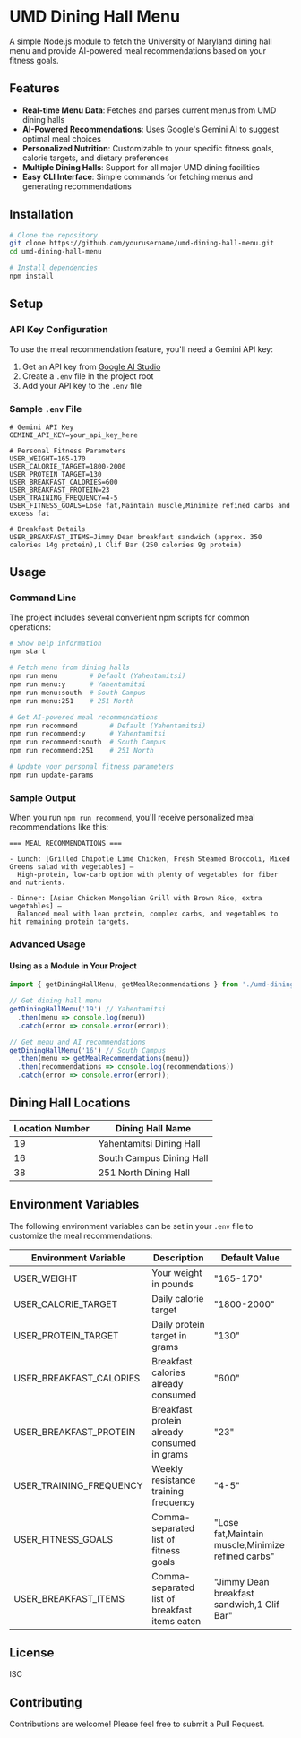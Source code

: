 # UMD Dining Hall Menu

A simple Node.js module to fetch the University of Maryland dining hall menu and provide AI-powered meal recommendations based on your fitness goals.

## Features

- **Real-time Menu Data**: Fetches and parses current menus from UMD dining halls
- **AI-Powered Recommendations**: Uses Google's Gemini AI to suggest optimal meal choices
- **Personalized Nutrition**: Customizable to your specific fitness goals, calorie targets, and dietary preferences
- **Multiple Dining Halls**: Support for all major UMD dining facilities
- **Easy CLI Interface**: Simple commands for fetching menus and generating recommendations

## Installation

```bash
# Clone the repository
git clone https://github.com/yourusername/umd-dining-hall-menu.git
cd umd-dining-hall-menu

# Install dependencies
npm install
```

## Setup

### API Key Configuration

To use the meal recommendation feature, you'll need a Gemini API key:

1. Get an API key from [Google AI Studio](https://ai.google.dev/)
2. Create a `.env` file in the project root
3. Add your API key to the `.env` file

### Sample `.env` File

```
# Gemini API Key
GEMINI_API_KEY=your_api_key_here

# Personal Fitness Parameters
USER_WEIGHT=165-170
USER_CALORIE_TARGET=1800-2000
USER_PROTEIN_TARGET=130
USER_BREAKFAST_CALORIES=600
USER_BREAKFAST_PROTEIN=23
USER_TRAINING_FREQUENCY=4-5
USER_FITNESS_GOALS=Lose fat,Maintain muscle,Minimize refined carbs and excess fat

# Breakfast Details
USER_BREAKFAST_ITEMS=Jimmy Dean breakfast sandwich (approx. 350 calories 14g protein),1 Clif Bar (250 calories 9g protein)
```

## Usage

### Command Line

The project includes several convenient npm scripts for common operations:

```bash
# Show help information
npm start

# Fetch menu from dining halls
npm run menu        # Default (Yahentamitsi)
npm run menu:y      # Yahentamitsi
npm run menu:south  # South Campus
npm run menu:251    # 251 North

# Get AI-powered meal recommendations
npm run recommend        # Default (Yahentamitsi)
npm run recommend:y      # Yahentamitsi
npm run recommend:south  # South Campus
npm run recommend:251    # 251 North

# Update your personal fitness parameters
npm run update-params
```

### Sample Output

When you run `npm run recommend`, you'll receive personalized meal recommendations like this:

```
=== MEAL RECOMMENDATIONS ===

- Lunch: [Grilled Chipotle Lime Chicken, Fresh Steamed Broccoli, Mixed Greens salad with vegetables] – 
  High-protein, low-carb option with plenty of vegetables for fiber and nutrients.

- Dinner: [Asian Chicken Mongolian Grill with Brown Rice, extra vegetables] – 
  Balanced meal with lean protein, complex carbs, and vegetables to hit remaining protein targets.
```

### Advanced Usage

#### Using as a Module in Your Project

```javascript
import { getDiningHallMenu, getMealRecommendations } from './umd-dining-hall-menu/index.js';

// Get dining hall menu
getDiningHallMenu('19') // Yahentamitsi
  .then(menu => console.log(menu))
  .catch(error => console.error(error));

// Get menu and AI recommendations
getDiningHallMenu('16') // South Campus
  .then(menu => getMealRecommendations(menu))
  .then(recommendations => console.log(recommendations))
  .catch(error => console.error(error));
```

## Dining Hall Locations

| Location Number | Dining Hall Name         |
|-----------------|--------------------------|
| 19              | Yahentamitsi Dining Hall |
| 16              | South Campus Dining Hall |
| 38              | 251 North Dining Hall    |

## Environment Variables

The following environment variables can be set in your `.env` file to customize the meal recommendations:

| Environment Variable    | Description                                    | Default Value                                      |
|-------------------------|------------------------------------------------|---------------------------------------------------|
| USER_WEIGHT             | Your weight in pounds                          | "165-170"                                          |
| USER_CALORIE_TARGET     | Daily calorie target                           | "1800-2000"                                        |
| USER_PROTEIN_TARGET     | Daily protein target in grams                  | "130"                                              |
| USER_BREAKFAST_CALORIES | Breakfast calories already consumed            | "600"                                              |
| USER_BREAKFAST_PROTEIN  | Breakfast protein already consumed in grams    | "23"                                               |
| USER_TRAINING_FREQUENCY | Weekly resistance training frequency           | "4-5"                                              |
| USER_FITNESS_GOALS      | Comma-separated list of fitness goals          | "Lose fat,Maintain muscle,Minimize refined carbs"  |
| USER_BREAKFAST_ITEMS    | Comma-separated list of breakfast items eaten  | "Jimmy Dean breakfast sandwich,1 Clif Bar"         |

## License

ISC

## Contributing

Contributions are welcome! Please feel free to submit a Pull Request.
